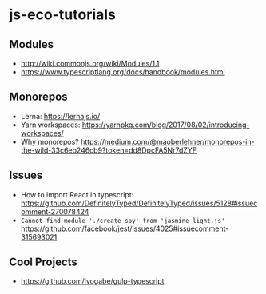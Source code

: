 # js-eco-tutorials
## Modules
- http://wiki.commonjs.org/wiki/Modules/1.1
- https://www.typescriptlang.org/docs/handbook/modules.html

## Monorepos
- Lerna: https://lernajs.io/
- Yarn workspaces: https://yarnpkg.com/blog/2017/08/02/introducing-workspaces/
- Why monorepos? https://medium.com/@maoberlehner/monorepos-in-the-wild-33c6eb246cb9?token=dd8DpcFA5Nr7dZYF


## Issues
- How to import React in typescript: https://github.com/DefinitelyTyped/DefinitelyTyped/issues/5128#issuecomment-270078424
- `Cannot find module './create_spy' from 'jasmine_light.js'` https://github.com/facebook/jest/issues/4025#issuecomment-315693021

## Cool Projects
- https://github.com/ivogabe/gulp-typescript
